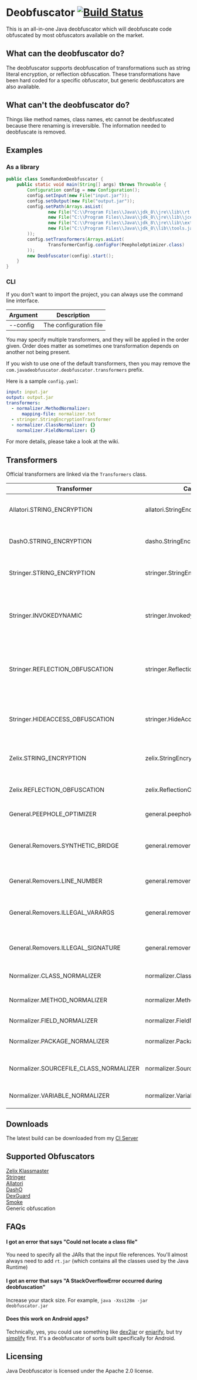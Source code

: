 # Deobfuscator [![Build Status](https://ci.samczsun.com/buildStatus/icon?job=java-deobfuscator/Deobfuscator)](https://ci.samczsun.com/job/java-deobfuscator/job/Deobfuscator)

This is an all-in-one Java deobfuscator which will deobfuscate code obfuscated by most obfuscators available on the market.

## What can the deobfuscator do?

The deobfuscator supports deobfuscation of transformations such as string literal encryption, or reflection obfuscation. These transformations have been hard coded for a specific obfuscator, but generic deobfuscators are also available.

## What can't the deobfuscator do?

Things like method names, class names, etc cannot be deobfuscated because there renaming is irreversible. The information needed to deobfuscate is removed.

## Examples

### As a library

```java
public class SomeRandomDeobfuscator {
    public static void main(String[] args) throws Throwable {
        Configuration config = new Configuration();
        config.setInput(new File("input.jar"));
        config.setOutput(new File("output.jar"));
        config.setPath(Arrays.asList(
                new File("C:\\Program Files\\Java\\jdk_8\\jre\\lib\\rt.jar"),
                new File("C:\\Program Files\\Java\\jdk_8\\jre\\lib\\jce.jar"),
                new File("C:\\Program Files\\Java\\jdk_8\\jre\\lib\\ext\\jfxrt.jar"),
                new File("C:\\Program Files\\Java\\jdk_8\\lib\\tools.jar")
        ));
        config.setTransformers(Arrays.asList(
                TransformerConfig.configFor(PeepholeOptimizer.class)
        ));
        new Deobfuscator(config).start();
    }
}
```

### CLI

If you don't want to import the project, you can always use the command line interface.

| Argument | Description |
| --- | --- |
| --config | The configuration file |

You may specify multiple transformers, and they will be applied in the order given. Order does matter as sometimes one transformation depends on another not being present.

If you wish to use one of the default transformers, then you may remove the `com.javadeobfuscator.deobfuscator.transformers` prefix.

Here is a sample `config.yaml`:

```yaml
input: input.jar
output: output.jar
transformers:
  - normalizer.MethodNormalizer:
      mapping-file: normalizer.txt
  - stringer.StringEncryptionTransformer
  - normalizer.ClassNormalizer: {}
    normalizer.FieldNormalizer: {}
```

For more details, please take a look at the wiki.

## Transformers

Official transformers are linked via the `Transformers` class.

| Transformer | Canonical Name |  Description |
| --- | --- | --- |
| Allatori.STRING_ENCRYPTION | allatori.StringEncryptionTransformer | Decrypts strings encrypted by Allatori |
| DashO.STRING_ENCRYPTION | dasho.StringEncryptionTransformer | Decrypts strings encrypted by DashO |
| Stringer.STRING_ENCRYPTION | stringer.StringEncryptionTransformer | Decrypts strings encrypted by Stringer |
| Stringer.INVOKEDYNAMIC | stringer.InvokedynamicTransformer | Decrypts invokedynamic obfuscated calls by Stringer (Below version 3.0.0) |
| Stringer.REFLECTION_OBFUSCATION | stringer.ReflectionObfuscationTransformer | Decrypts reflection obfuscated calls by Stringer (Below version 3.0.0) |
| Stringer.HIDEACCESS_OBFUSCATION | stringer.HideAccessObfuscationTransformer | Decrypts hide access by Stringer (Included invokedynamic and reflection) |
| Zelix.STRING_ENCRYPTION | zelix.StringEncryptionTransformer | Decrypts strings encrypted by Zelix |
| Zelix.REFLECTION_OBFUSCATION | zelix.ReflectionObfuscationTransformer | Decrypts reflection obfuscated calls by Zelix |
| General.PEEPHOLE_OPTIMIZER | general.peephole.PeepholeOptimizer| Optimizes the code |
| General.Removers.SYNTHETIC_BRIDGE | general.remover.SyntheticBridgeRemover | Removes synthetic and bridge modifiers from all methods and fields |
| General.Removers.LINE_NUMBER | general.remover.LineNumberRemover | Removes line number metadata |
| General.Removers.ILLEGAL_VARARGS | general.remover.IllegalVarargsRemover | Unmangles methods marked as variadic but aren't really |
| General.Removers.ILLEGAL_SIGNATURE | general.remover.IllegalSignatureRemover | Removes illegal signatures from members |
| Normalizer.CLASS_NORMALIZER | normalizer.ClassNormalizer | Renames all classes to Class<number> |
| Normalizer.METHOD_NORMALIZER | normalizer.MethodNormalizer | Renames all methods to Method<number> |
| Normalizer.FIELD_NORMALIZER | normalizer.FieldNormalizer | Renames all fields to Field<number> |  
| Normalizer.PACKAGE_NORMALIZER | normalizer.PackageNormalizer | Renames all packages to Package<number> |
| Normalizer.SOURCEFILE_CLASS_NORMALIZER | normalizer.SourceFileClassNormalizer | Recovers `SourceFile` attributes when possible |
| Normalizer.VARIABLE_NORMALIZER | normalizer.VariableNormalizer | Renames all local variables to var<number> |

## Downloads

The latest build can be downloaded from my [CI Server](https://ci.samczsun.com/job/java-deobfuscator/job/Deobfuscator/)

## Supported Obfuscators

[Zelix Klassmaster](http://www.zelix.com/)  
[Stringer](https://jfxstore.com/stringer/)  
[Allatori](http://www.allatori.com/)  
[DashO](https://www.preemptive.com/products/dasho/overview)  
[DexGuard](https://www.guardsquare.com/dexguard)  
[Smoke](https://newtownia.net/smoke)  
Generic obfuscation

## FAQs

#### I got an error that says "Could not locate a class file"
You need to specify all the JARs that the input file references. You'll almost always need to add `rt.jar`
(which contains all the classes used by the Java Runtime)

#### I got an error that says "A StackOverflowError occurred during deobfuscation"
Increase your stack size. For example, `java -Xss128m -jar deobfuscator.jar`

#### Does this work on Android apps?
Technically, yes, you could use something like [dex2jar](https://github.com/pxb1988/dex2jar) or [enjarify](https://github.com/storyyeller/enjarify), but try [simplify](https://github.com/CalebFenton/simplify) first.
It's a deobfuscator of sorts built specifically for Android.

## Licensing

Java Deobfuscator is licensed under the Apache 2.0 license.
